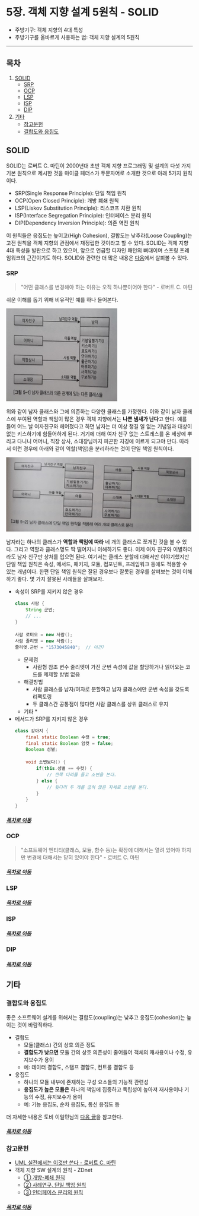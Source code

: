 5장. 객체 지향 설계 5원칙 - SOLID
=====
* 주방기구: 객체 지향의 4대 특성
* 주방기구를 올바르게 사용하는 법: 객체 지향 설계의 5원칙
- - -
## 목차
1. [SOLID](#SOLID)
	* [SRP](#SRP)
	* [OCP](#OCP)
	* [LSP](#LSP)
	* [ISP](#ISP)
	* [DIP](#DIP)
2. [기타](#기타)
	* [참고문헌](#참고문헌)
	* [결합도와 응집도](#결합도와-응집도)

## SOLID
SOLID는 로버트 C. 마틴이 2000년대 초반 객체 지향 프로그래밍 및 설계의 다섯 가지 기본 원칙으로 제시한 것을 마이클 페더스가 두문자어로 소개한 것으로 아래 5가지 원칙이다.

* SRP(Single Response Principle): 단일 책임 원칙
* OCP(Open Closed Principle): 개방 폐쇄 원칙
* LSP(Liskov Substitution Principle): 리스코프 치환 원칙
* ISP(Interface Segregation Principle): 인터페이스 분리 원칙
* DIP(Dependency Inversion Principle): 의존 역전 원칙

이 원칙들은 응집도는 높이고(High Cohesion), 결합도는 낮추라(Loose Coupling)는 고전 원칙을 객체 지향의 관점에서 재정립한 것이라고 할 수 있다. SOLID는 객체 지향 4대 특성을 발판으로 하고 있으며, 앞으로 언급할 디자인 패턴의 뼈대이며 스프링 프레임워크의 근간이기도 하다. SOLID와 관련한 더 많은 내용은 [다음](#참고문헌)에서 살펴볼 수 있다.

### SRP
> "어떤 클래스를 변경해야 하는 이유는 오직 하나뿐이어야 한다" - 로버트 C. 마틴

쉬운 이해를 돕기 위해 비유적인 예를 하나 들어본다.

<img src="./img/srp_1.jpg" width="300" height="250"></br>

위와 같이 남자 클래스와 그에 의존하는 다양한 클래스를 가정한다. 이와 같이 남자 클래스에 부여된 역할과 책임이 많은 경우 객체 지향에서는 **나쁜 냄새가 난다**고 한다. 예를 들어 어느 날 여자친구와 헤어졌다고 하면 남자는 더 이상 챙길 일 없는 기념일과 대상이 없는 키스하기에 힘들어하게 된다. 거기에 더해 여자 친구 없는 스트레스를 온 세상에 뿌리고 다니니 어머니, 직장 상사, 소대장님까지 피곤한 지경에 이르게 되고야 만다. 따라서 이런 경우에 아래와 같이 역할(책임)을 분리하라는 것이 단일 책임 원칙이다.

<img src="./img/srp_2.jpg" width="500" height="200"></br>

남자라는 하나의 클래스가 **역할과 책임에 따라** 네 개의 클래스로 쪼개진 것을 볼 수 있다. 그리고 역할과 클래스명도 딱 떨어지니 이해하기도 좋다. 이제 여자 친구와 이별하더라도 남자 친구만 상처를 입으면 된다. 여기서는 클래스 분할에 대해서만 이야기했지만 단일 책임 원칙은 속성, 메서드, 패키지, 모듈, 컴포넌트, 프레임워크 등에도 적용할 수 있는 개념이다. 한편 단일 책임 원칙은 잘된 경우보다 잘못된 경우를 살펴보는 것이 이해하기 좋다. 몇 가지 잘못된 사례들을 살펴보자.

* 속성이 SRP를 지키지 않은 경우  
	```java
	class 사람 {
		String 군번;
		// ...
	}
	
	사람 로미오 = new 사람();
	사람 줄리엣 = new 사람();
	줄리엣.군번 = "1573045840";	// 이건?
	```
	* 문제점
		* 사람형 참조 변수 줄리엣이 가진 군번 속성에 값을 할당하거나 읽어오는 코드를 제제할 방법 없음
	* 해결방법
		* 사람 클래스를 남자/여자로 분할하고 남자 클래스에만 군번 속성을 갖도록 리팩토링
		* 두 클래스간 공통점이 많다면 사람 클래스를 상위 클래스로 유지
	* 기타
		* 
* 메서드가 SRP를 지키지 않은 경우  
	```java
	class 강아지 {
		final static Boolean 수컷 = true;
		final static Boolean 암컷 = false;
		Boolean 성별;
		
		void 소변보다() {
			if(this.성별 == 수컷) {
				// 한쪽 다리를 들고 소변을 본다.
			} else {
				// 뒷다리 두 개를 굽혀 앉은 자세로 소변을 본다.
			}
		}
	}
	```

##### [목차로 이동](#목차)

### OCP
> "소프트웨어 엔티티(클래스, 모듈, 함수 등)는 확장에 대해서는 열려 있어야 하지만 변경에 대해서는 닫혀 있어야 한다" - 로버트 C. 마틴


##### [목차로 이동](#목차)

### LSP


##### [목차로 이동](#목차)

### ISP


##### [목차로 이동](#목차)

### DIP


##### [목차로 이동](#목차)

## 기타

### 결합도와 응집도
좋은 소프트웨어 설계를 위해서는 결합도(coupling)는 낮추고 응집도(cohesion)는 높이는 것이 바람직하다.

* 결합도
	* 모듈(클래스) 간의 상호 의존 정도
	* **결합도가 낮으면** 모듈 간의 상호 의존성이 줄어들어 객체의 재사용이나 수정, 유지보수가 용이
	* 예: 데이터 결합도, 스탬프 결합도, 컨트롤 결합도 등
* 응집도
	* 하나의 모듈 내부에 존재하는 구성 요소들의 기능적 관련성
	* **응집도가 높은 모듈은** 하나의 책임에 집중하고 독립성이 높아져 재사용이나 기능의 수정, 유지보수가 용이
	* 예: 기능 응집도, 순차 응집도, 통신 응집도 등

더 자세한 내용은 토비 이일민님의 [다음 글](http://toby.epril.com/?p=727)을 참고한다.
	
##### [목차로 이동](#목차)

### 참고문헌
* [UML 실전에서는 이것만 쓴다 - 로버트 C. 마틴](https://www.csd.uoc.gr/~hy252/references/UML_for_Java_Programmers-Book.pdf)
* 객체 지향 SW 설계의 원칙 - ZDnet
	* [① 개방-폐쇄 원칙](http://www.zdnet.co.kr/view/?no=00000039134727)
	* [② 사례연구, 단일 책임 원칙](http://www.zdnet.co.kr/view/?no=00000039135552)
	* [③ 인터페이스 분리의 원칙](http://www.zdnet.co.kr/view/?no=00000039139151)

##### [목차로 이동](#목차)
